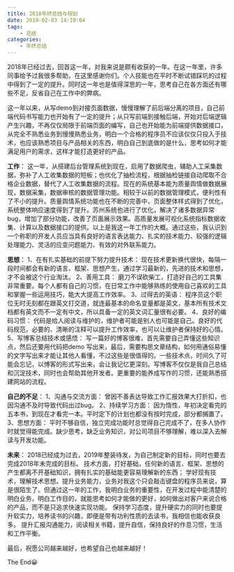 ```yaml
---
title: 2018年终总结与规划
date: 2019-02-03 14:19:04
tags:
    - 总结
categories:
    - 年终总结
---
```

2018年已经过去，回首这一年，对我来说是颇有收获的一年。在这一年里，许多同事给予过我很多帮助，在这里感谢你们。个人技能也在平时不断试错踩坑的过程中得到了一定的提升。同时这一年也是值得深思的一年，思考自己在各方面还有哪些不足，反省自己在工作中的弊病。

这一年以来，从写demo到对接页面数据，慢慢理解了前后端分离的项目，自己前端代码书写能力也开始有了一定的提升；从只写前端到接触后端，开始对后端逻辑产生兴趣，不再仅仅局限于前端页面的编写，自己也开始能为前端提供数据接口，从完全不熟悉业务到慢慢熟悉业务，明白一个合格的程序员不应该仅仅只投入于技术，也应该熟悉项目与产品相关的东西，明白自己到底做的是什么，思考如何才能满足用户的需求，这样才能打造更好的产品。

**工作**：
这一年，从搭建后台管理系统到现在，启用了数据爬虫，辅助人工采集数据，弥补了人工收集数据的短板；也优化了抽检流程，根据抽检链接自动爬取不合格企业数据，替代了人工收集数据的流程。现在的系统基本能为质量舆情做数据展现，数据采集，数据审核的数据管理功能。相较于以前的数据管理模式，便利性有了不小的提升。质量舆情系统功能也在不断的完善中，页面整体样式得到了优化，系统整体响应速度得到了提升。苏州系统也进行了优化，解决了诸多数据异常bug，增加了部分功能，改善了页面展示效果。高质量发展可视化系统指标数据收集、计算以及数据接口的提供。以上是我这一年工作的大概。通过这些，我认识到一个称职的开发人员应当具有良好的语言表达能力、扎实的技术能力、较强的逻辑处理能力、灵活的应变问题能力、有效的对外联系能力。

**思想**：
1、在有扎实基础的前提下努力提升技术：
现在技术更新换代很快，每隔一段时间都会有新的语言、框架、思想产生，通过学习最新的，先进的技术和思想，才不会被这个行业淘汰。
2、善用工具：
磨刀不误砍柴工，打造好自己的工具集非常重要。每个人都有自己的习惯，在日常工作中能够熟练的使用自己喜欢的工具和掌握一些运用技巧，能大大提高工作效率。
3、过得去的英语：
程序员这个职位无时无刻都在跟英文打交道，就连最基本的命名变量都是英文，基本所有技术文档都有英文而不一定有中文，所以具备一定的英文词汇量很有必要。
4、良好的编码习惯：
代码是给人阅读与维护的，维护者可能是别人也可能是自己。良好的代码规范，必要的、清晰的注释可以提升工作效率，也可以让维护者保持好的心情。
5、写博客总结技术或感悟：
写一篇好的博客很难，首先需要自己弄懂这些知识点，然后还要用代码把demo 写出来，最后，需要构思文章结构，如何用通俗易懂的文字写出来才能让其他人看懂，不过这些是很值得的。一些技术点，时间久了可能会忘记，以博客的形式写出来，会让我记忆更深刻。写博客不仅仅是我自己总结和沉淀技术，同时也会帮助其他开发者。更重要的能养成写作的习惯，还能熟悉搭建网站的流程。

**自己的不足**：
1、沟通与交流方面：
曾因不善表达导致工作汇报效果大打折扣，也因沟通不及时导致代码出过bug。
2、持续学习方面：
因为惰性，年初决定看完的五本书，到现在才看完一本。平时定下的计划也都没有按时完成，部分都搁置了。
3、思想方面：
平时不够自信，独立完成功能时总觉得自己完成不了，在多人协作时就觉得能完成。缺少思考，缺乏业务知识，对公司项目不够理解，难以深入去解读与开发功能。

**未来**：
2018已经成为过去，2019年整装待发，为自己制定新的目标，同时也要去完成2018年未完成的目标。
技术方面，打好基础，任何新的语言、框架、思想的产生都离不开基础知识，拥有扎实的基础能更容易理解新的东西；
学好现有技术，理解技术思想。提升业务能力，业务对我这个只会敲击键盘的程序员来说，算是很陌生了。但通过这一年的工作，我明白业务的重要性，在开发过程中能清楚的明白业务，明白工作目的，就能思考如何才能做的更好，如何做出对客户来说合格的产品，而不是只追求快速实现功能。
保持学习态度，提升硬实力的同时也要提升软实力，培养读书的兴趣，即便是带有功利性质的去读书，我相信也能收获良多。
提升汇报沟通能力，阅读相关书籍，提升自信，保持良好的作息习惯，生活和工作平衡。

最后，祝愿公司越来越好，也希望自己也越来越好！

The End😀
